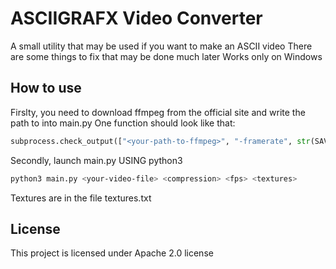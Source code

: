 # ASCIIGRAFX Video Converter

A small utility that may be used if you want to make an ASCII video
There are some things to fix that may be done much later
Works only on Windows

## How to use

Firslty, you need to download ffmpeg from the official site and write the path to into main.py
One function should look like that:

```python
subprocess.check_output(["<your-path-to-ffmpeg>", "-framerate", str(SAVING_FRAMES_PER_SECOND), "-i", f"{os.getcwd()}/processed/%07d.jpg", f"{video_file}-processed.mp4"])
```

Secondly, launch main.py USING python3

```bash
python3 main.py <your-video-file> <compression> <fps> <textures>
```

Textures are in the file textures.txt

## License

This project is licensed under Apache 2.0 license
